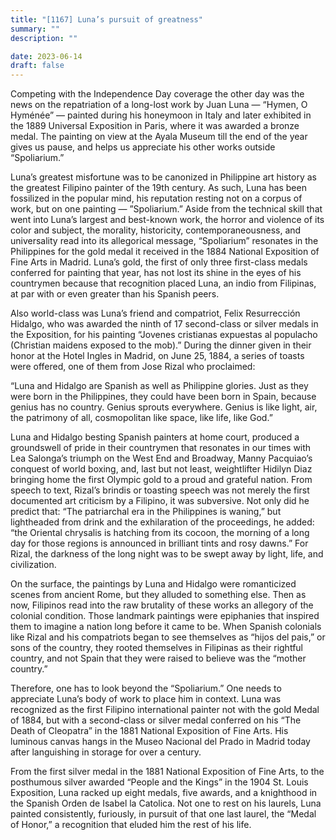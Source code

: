 ```yaml
---
title: "[1167] Luna’s pursuit of greatness"
summary: ""
description: ""

date: 2023-06-14
draft: false
---
```


Competing with the Independence Day coverage the other day was the news on the repatriation of a long-lost work by Juan Luna — “Hymen, O Hyménée” — painted during his honeymoon in Italy and later exhibited in the 1889 Universal Exposition in Paris, where it was awarded a bronze medal. The painting on view at the Ayala Museum till the end of the year gives us pause, and helps us appreciate his other works outside “Spoliarium.”

Luna’s greatest misfortune was to be canonized in Philippine art history as the greatest Filipino painter of the 19th century. As such, Luna has been fossilized in the popular mind, his reputation resting not on a corpus of work, but on one painting — ”Spoliarium.” Aside from the technical skill that went into Luna’s largest and best-known work, the horror and violence of its color and subject, the morality, historicity, contemporaneousness, and universality read into its allegorical message, “Spoliarium” resonates in the Philippines for the gold medal it received in the 1884 National Exposition of Fine Arts in Madrid. Luna’s gold, the first of only three first-class medals conferred for painting that year, has not lost its shine in the eyes of his countrymen because that recognition placed Luna, an indio from Filipinas, at par with or even greater than his Spanish peers.

Also world-class was Luna’s friend and compatriot, Felix Resurrección Hidalgo, who was awarded the ninth of 17 second-class or silver medals in the Exposition, for his painting “Jovenes cristianas expuestas al populacho (Christian maidens exposed to the mob).” During the dinner given in their honor at the Hotel Ingles in Madrid, on June 25, 1884, a series of toasts were offered, one of them from Jose Rizal who proclaimed:

“Luna and Hidalgo are Spanish as well as Philippine glories. Just as they were born in the Philippines, they could have been born in Spain, because genius has no country. Genius sprouts everywhere. Genius is like light, air, the patrimony of all, cosmopolitan like space, like life, like God.”

Luna and Hidalgo besting Spanish painters at home court, produced a groundswell of pride in their countrymen that resonates in our times with Lea Salonga’s triumph on the West End and Broadway, Manny Pacquiao’s conquest of world boxing, and, last but not least, weightlifter Hidilyn Diaz bringing home the first Olympic gold to a proud and grateful nation. From speech to text, Rizal’s brindis or toasting speech was not merely the first documented art criticism by a Filipino, it was subversive. Not only did he predict that: “The patriarchal era in the Philippines is waning,” but lightheaded from drink and the exhilaration of the proceedings, he added: “the Oriental chrysalis is hatching from its cocoon, the morning of a long day for those regions is announced in brilliant tints and rosy dawns.” For Rizal, the darkness of the long night was to be swept away by light, life, and civilization.

On the surface, the paintings by Luna and Hidalgo were romanticized scenes from ancient Rome, but they alluded to something else. Then as now, Filipinos read into the raw brutality of these works an allegory of the colonial condition. Those landmark paintings were epiphanies that inspired them to imagine a nation long before it came to be. When Spanish colonials like Rizal and his compatriots began to see themselves as “hijos del pais,” or sons of the country, they rooted themselves in Filipinas as their rightful country, and not Spain that they were raised to believe was the “mother country.”

Therefore, one has to look beyond the “Spoliarium.” One needs to appreciate Luna’s body of work to place him in context. Luna was recognized as the first Filipino international painter not with the gold Medal of 1884, but with a second-class or silver medal conferred on his “The Death of Cleopatra” in the 1881 National Exposition of Fine Arts. His luminous canvas hangs in the Museo Nacional del Prado in Madrid today after languishing in storage for over a century.

From the first silver medal in the 1881 National Exposition of Fine Arts, to the posthumous silver awarded “People and the Kings” in the 1904 St. Louis Exposition, Luna racked up eight medals, five awards, and a knighthood in the Spanish Orden de Isabel la Catolica. Not one to rest on his laurels, Luna painted consistently, furiously, in pursuit of that one last laurel, the “Medal of Honor,” a recognition that eluded him the rest of his life.

